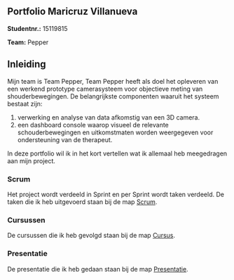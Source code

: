 ##   **Portfolio Maricruz Villanueva**
  
**Studentnr.:** 15119815

**Team:** Pepper


## **Inleiding**
Mijn team is Team Pepper, Team Pepper heeft als doel het opleveren van een werkend prototype camerasysteem voor objectieve meting van shouderbewegingen. De belangrijkste componenten waaruit het systeem bestaat zijn: 
1) verwerking en analyse van data afkomstig van een 3D camera.
2) een dashboard console waarop visueel de relevante schouderbewegingen en uitkomstmaten worden weergegeven voor ondersteuning van de therapeut.

In deze portfolio wil ik in het kort vertellen wat ik allemaal heb meegedragen aan mijn project.


### Scrum
Het project wordt verdeeld in Sprint en per Sprint wordt taken verdeeld.
De taken die ik heb uitgevoerd staan bij de map [Scrum](Scrum/ReadScrum.md).


### Cursussen
De cursussen die ik heb gevolgd staan bij de map [Cursus](Cursus/Readcursus.md).

### Presentatie
De presentatie die ik heb gedaan staan bij de map [Presentatie](Presentatie/ReadPresentatie.md).
